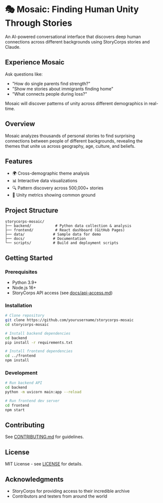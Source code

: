 # 🎭 Mosaic: Finding Human Unity Through Stories

An AI-powered conversational interface that discovers deep human connections across different backgrounds using StoryCorps stories and Claude.

## Experience Mosaic

Ask questions like:
- "How do single parents find strength?"
- "Show me stories about immigrants finding home"
- "What connects people during loss?"

Mosaic will discover patterns of unity across different demographics in real-time.

## Overview
Mosaic analyzes thousands of personal stories to find surprising connections between people of different backgrounds, revealing the themes that unite us across geography, age, culture, and beliefs.

## Features
- 🌍 Cross-demographic theme analysis
- 📊 Interactive data visualizations
- 🔍 Pattern discovery across 500,000+ stories
- 🤝 Unity metrics showing common ground

## Project Structure
```
storycorps-mosaic/
├── backend/           # Python data collection & analysis
├── frontend/          # React dashboard (GitHub Pages)
├── data/             # Sample data for demo
├── docs/             # Documentation
└── scripts/          # Build and deployment scripts
```

## Getting Started

### Prerequisites
- Python 3.9+
- Node.js 16+
- StoryCorps API access (see [docs/api-access.md](docs/api-access.md))

### Installation
```bash
# Clone repository
git clone https://github.com/yourusername/storycorps-mosaic
cd storycorps-mosaic

# Install backend dependencies
cd backend
pip install -r requirements.txt

# Install frontend dependencies
cd ../frontend
npm install
```

### Development
```bash
# Run backend API
cd backend
python -m uvicorn main:app --reload

# Run frontend dev server
cd frontend
npm start
```

## Contributing
See [CONTRIBUTING.md](CONTRIBUTING.md) for guidelines.

## License
MIT License - see [LICENSE](LICENSE) for details.

## Acknowledgments
- StoryCorps for providing access to their incredible archive
- Contributors and testers from around the world